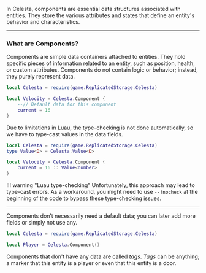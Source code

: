 In Celesta, components are essential data structures associated with entities. They store the various attributes and states that define an entity's behavior and characteristics.

-----

### What are Components?

Components are simple data containers attached to entities. They hold specific pieces of information related to an entity, such as position, health, or custom attributes. Components do not contain logic or behavior; instead, they purely represent data.

```lua
local Celesta = require(game.ReplicatedStorage.Celesta)

local Velocity = Celesta.Component {
    --// Default data for this component
    current = 16
}
```

Due to limitations in Luau, the type-checking is not done automatically, so we have to type-cast values in the data fields.

```lua
local Celesta = require(game.ReplicatedStorage.Celesta)
type Value<D> = Celesta.Value<D>

local Velocity = Celesta.Component {
    current = 16 :: Value<number>
}
```

!!! warning "Luau type-checking"
    Unfortunately, this approach may lead to type-cast errors. As a workaround, you might need to use ``--!nocheck`` at the beginning of the code to bypass these type-checking issues.

-----

Components don’t necessarily need a default data; you can later add more fields or simply not use any.

```lua
local Celesta = require(game.ReplicatedStorage.Celesta)

local Player = Celesta.Component()
```

Components that don't have any data are called *tags*. *Tags* can be anything; a marker that this entity is a player or even that this entity is a door.
